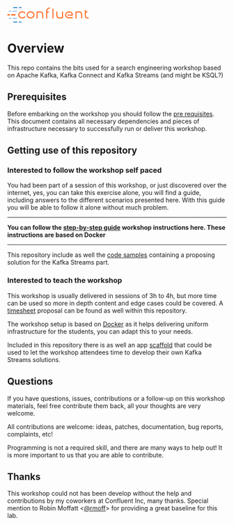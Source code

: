 ![image](images/confluent-logo-300-2.png)

# Overview

This repo contains the bits used for a search engineering workshop based on Apache Kafka, Kafka Connect and Kafka Streams (and might be KSQL?)

## Prerequisites

Before embarking on the workshop you should follow the [pre requisites](pre-requisites.adoc). This document contains all necessary dependencies
and pieces of infrastructure necessary to successfully run or deliver this workshop.

## Getting use of this repository

### Interested to follow the workshop self paced

You had been part of a session of this workshop, or just discovered over the internet, yes, you can take this exercise alone, you will find a guide, including answers to the different scenarios presented here. With this guide you will be able to follow it alone without much problem.

----

**You can follow the [step-by-step guide](workshop-explain.adoc) workshop instructions here. These instructions are based on Docker**

----

This repository include as well the [code samples](app/SearchEngApp/) containing a proposing solution for the Kafka Streams part.


### Interested to teach the workshop

This workshop is usually delivered in sessions of 3h to 4h, but more time can be used so more in depth content and edge cases could be covered. A [timesheet](workshop-timesheet.md) proposal can be found as well within this repository.

The workshop setup is based on [Docker](pre-requisites.adoc) as it helps delivering uniform infrastructure for the students, you can adapt this to your needs.

Included in this repository there is as well an app [scaffold](app/SearchEngAppScaffold/) that could be used to let the workshop attendees time to develop their own Kafka Streams solutions.

## Questions

If you have questions, issues, contributions or a follow-up on this workshop materials, feel free contribute them back, all your thoughts are very welcome.

All contributions are welcome: ideas, patches, documentation, bug reports, complaints, etc!

Programming is not a required skill, and there are many ways to help out! It is more important to us that you are able to contribute.

## Thanks

This workshop could not has been develop without the help and contributions  by my coworkers at Confluent Inc, many thanks. Special mention to Robin Moffatt <[@rmoff](https://twitter.com/rmoff)> for providing a great baseline for this lab.
